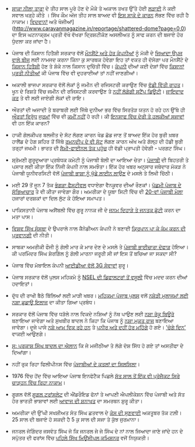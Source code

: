 
[]()

- [ਸਾਕਾ ਨੀਲਾ ਤਾਰਾ](http://www.guernicamag.com/daily/mallika-kaur-ten-thousand-pairs-of-shoes/) ਦੇ ਤੀਹ ਸਾਲ ਪੂਰੇ ਹੋਣ ਦੇ ਮੌਕੇ ਤੇ ਅਕਾਲ ਤਖਤ ਉੱਤੇ ਹੋਈ [ਲੜਾਈ](http://zeenews.india.com/news/nation/sikh-groups-clash-inside-golden-temple-complex-on-bluestar-anniv-6-injured_937538.html) ਨੇ ਕਈ ਸਵਾਲ ਖੜ੍ਹੇ ਕੀਤੇ । ਸਿੱਖ ਕੌਮ ਅੱਜ ਤੀਹ ਸਾਲ ਬਾਅਦ ਵੀ [ਇਸ ਸਾਕੇ ਦੇ ਕਾਰਨ](http://www.sikh-history.com/sikhhist/archivedf/feature-oct2000.html) ਲੱਭਣ ਵਿੱਚ ਰਹੀ ਹੈ ਨਾਕਾਮ। [ਵਿਦਵਾਨਾਂ](http://www.newslaundry.com/2014/05/31/bluestar-baby-boomers/) ਅਤੇ ਖੋਜੀਆਂ](http://www.caravanmagazine.in/reportage/shattered-dome?page=0,0) ਦਾ ਇਸ ਘਟਨਾਕ੍ਰਮ ਪ੍ਰਤੀ ਵੱਖੋ ਵੱਖਰਾ ਦ੍ਰਿਸ਼ਟੀਕੋਣ ਅਸਲੀਅਤ ਨੂੰ ਸਾਫ ਕਰਨ ਦੀ ਬਜਾਏ ਹੋਰ ਧੁੰਦਲਾ ਕਰ ਜਾਂਦਾ ਹੈ।

- ਪੰਜਾਬ ਦੀ ਕਿਸਾਨ ਹਿਤੈਸ਼ੀ ਸਰਕਾਰ ਵੱਲੋਂ [ਮੌਨਸੈਂਟੋ ਅਤੇ ਹੋਰ ਕੰਪਨੀਆਂ](http://www.thehindu.com/news/national/other-states/punjab-shortlists-monsanto-two-others-to-provide-maize-seeds/article6050754.ece) ਨੂੰ ਮੱਕੀ ਦੇ [ਜਿਆਦਾ ਉਪਜ ਵਾਲੇ ਬੀਜ](http://articles.mercola.com/sites/articles/archive/2013/04/30/monsanto-gmo-corn.aspx?e_cid=20130430_DNL_art_1&utm_source=dnl&utm_medium=email&utm_content=art1&utm_campaign=20130430) ਲਈ ਨਾਮਜਦ ਕਰਨਾ ਕਿੰਨਾ ਕੁ ਸਾਰਥਕ ਹੋਵੇਗਾ ਇਹ ਤਾਂ ਵਕਤ ਹੀ ਦੱਸੇਗਾ ਪਰ ਮੌਨਸੈਂਟੋ ਦੇ [ਕਿਸਾਨ ਹਿਤੈਸ਼ੀ](http://www.huffingtonpost.com/2010/01/12/monsantos-gmo-corn-linked_n_420365.html) ਹੋਣ ਤੇ ਸ਼ੰਕੇ ਨਾਲ ਕਿਸਾਨ ਦੁਚਿੱਤੀ ਵਿੱਚ। [ਕੰਪਨੀ](http://healthimpactnews.com/tag/monsanto/) ਦੀਆਂ ਕਈ ਦੇਸ਼ਾਂ ਵਿੱਚ [ਕਿਸਾਨਾਂ ਪ੍ਰਤੀ ਨੀਤੀਆਂ](http://inhabitat.com/monsanto-has-sued-hundreds-of-small-farmers-heads-to-the-supreme-court/) ਕੀ ਪੰਜਾਬ ਵਿੱਚ ਵੀ ਦੁਹਰਾਈਆਂ ਤਾਂ ਨਹੀਂ ਜਾਣਗੀਆਂ।

- ਅਕਾਲੀ ਭਾਜਪਾ ਸਰਕਾਰ ਵੱਲੋਂ ਲੋਕਾਂ ਨੂੰ ਜਮੀਨ ਦੀ ਰਜਿਸਟਰੀ ਕਰਾਉਣ ਵਿੱਚ [ਵੱਡੀ ਵਿੱਤੀ ਰਾਹਤ](http://www.business-standard.com/article/economy-policy/punjab-waives-stamp-duty-on-property-transfer-to-kin-114052601270_1.html)। ਖੂਨ ਦੇ ਰਿਸ਼ਤੇ ਵਿੱਚ ਜਮੀਨ ਦੀ ਰਜਿਸਟਰੀ ਕਰਵਾਉਣ ਤੇ [ਨਹੀਂ ਲੱਗੇਗੀ ਸਟੈਂਪ ਡਿਊਟੀ](http://thelinkpaper.ca/?p=37783)। [ਜਾਇਦਾਦ ਕਰ](http://www.hindustantimes.com/punjab/chandigarh/punjab-local-bodies-dept-to-get-feedback-on-property-tax/article1-1223096.aspx) ਤੇ ਵੀ ਲਈ ਜਾਏਗੀ ਲੋਕਾਂ ਦੀ ਰਾਇ।

- ਔਰਤਾਂ ਦੀ ਅਜਾਦੀ ਤੇ ਬਰਾਬਰੀ ਲਈ ਜਿੱਥੇ ਦੁਨੀਆ ਭਰ ਵਿੱਚ ਸਿਰਤੋੜ ਯਤਨ ਹੋ ਰਹੇ ਹਨ ਉੱਥੇ ਹੀ [ਔਰਤਾਂ ਵਿਰੁੱਧ](http://thelinkpaper.ca/?p=37781) [ਜੁਰਮਾਂ](http://www.theguardian.com/world/2014/may/28/pregnant-woman-beaten-death-family-pakistan-court) ਵਿੱਚ ਵੀ [ਕਮੀਂ ਨਹੀਂ](http://www.hindustantimes.com/punjab/patiala/man-beats-up-divorced-wife-to-death/article1-1223452.aspx) ਹੋ ਰਹੀ। ਕੀ [ਇਨਸਾਫ ਵਿੱਚ ਦੇਰੀ ਤੇ ਹਲਕੀਆਂ ਸਜਾਵਾਂ](http://timesofindia.indiatimes.com/City/Delhi/10-year-jail-to-2-for-raping-woman-in-moving-bus/articleshow/35611599.cms) ਵੀ ਹਨ ਇੱਕ ਕਾਰਨ?

- ਹਾਕੀ ਗੋਲਕੀਪਰ ਬਲਜੀਤ ਦੇ ਸੱਟ ਲੱਗਣ ਕਾਰਨ ਖੇਡ ਛੱਡ ਜਾਣ ਤੋਂ ਬਾਅਦ ਇੱਕ ਹੋਰ ਬੁਰੀ ਖ਼ਬਰ ਹਾਲੈਂਡ ਦੇ ਹੇਗ ਸ਼ਹਿਰ ਤੋਂ ਜਿੱਥੇ [ਰਮਨਦੀਪ ਦੇ ਵੀ ਸੱਟ](http://indianexpress.com/article/sports/hockey/hit-in-the-eye-ramandeep-undergoes-surgery-at-hague/) ਲੱਗਣ ਕਾਰਨ ਅੱਖ ਅਤੇ ਗੱਲ੍ਹ ਦੀ ਹੱਡੀ ਬੁਰੀ ਤਰ੍ਹਾਂ ਜਖਮੀ। ਭਾਰਤ ਦੀ [ਸੈਮੀ-ਫਾਈਨਲ ਤੱਕ ਪਹੁੰਚ](http://ibnlive.in.com/news/semifinal-finish-in-wc-will-be-big-for-indian-hockey-pargat-singh/475295-5-136.html) ਹੀ ਵੱਡੀ ਪ੍ਰਾਪਤੀ ਹੋਵੇਗੀ - ਪਰਗਟ ਸਿੰਘ।

- ਸ਼੍ਰੋਮਣੀ ਗੁਰੂਦੁਆਰਾ ਪ੍ਰਬੰਧਕ ਕਮੇਟੀ ਨੂੰ ਪੰਜਾਬੀ ਬੋਲੀ ਦਾ ਆਇਆ ਚੇਤਾ। [ਪੰਜਾਬੀ](http://www.sikh24.com/2014/05/sgpc-ties-up-with-private-firm-to-uphold-punjabi-among-youth/#.U41qhRYnK1A) ਦੀ ਬਿਹਤਰੀ ਤੇ ਪਸਾਰ ਲਈ ਕੀਤਾ ਇੱਕ ਨਿੱਜੀ ਕੰਪਨੀ ਨਾਲ ਸਮਝੌਤਾ। ਇੱਕ ਹੋਰ ਖਬਰ ਅਨੁਸਾਰ ਜਥੇਦਾਰ ਮੱਕੜ ਨੇ ਪੰਜਾਬੀ ਯੂਨੀਵਰਸਿਟੀ ਵੱਲੋਂ [ਪੰਜਾਬੀ ਭਾਸ਼ਾ ਨੂੰ ਖੁੱਡੇ ਲਾਈਨ ਲਾਉਣ](http://www.hindustantimes.com/punjab/chandigarh/makkar-writes-to-pu-chancellor-on-bias-to-punjabi/article1-1224228.aspx) ਦੇ ਮਸਲੇ ਤੇ ਲਿਖੀ ਚਿੱਠੀ।

- ਮਈ 29 ਤੋਂ ਜੂਨ 7 ਤੱਕ [ਭੰਗੜਾ ਫੈਸਟੀਵਲ](http://www.asianpacificpost.com/article/6196-city-bhangra-festival-starts-may-29.html) ਵਧਾਏਗਾ ਵੈਨਕੂਵਰ ਦੀਆਂ ਰੌਣਕਾਂ। [ਪੱਛਮੀ ਪੰਜਾਬ ਦੇ ਸੱਭਿਆਚਾਰ](http://www.vancouverdesi.com/news/city-of-bhangra-fest-will-focus-on-pakistani-side-of-punjab-culture/755098/) ਤੇ ਵੀ ਕੀਤਾ ਜਾਵੇਗਾ ਗੌਰ। ਅਮਰੀਕਾ ਦੇ ਯੂਬਾ ਸਿਟੀ ਵਿੱਚ ਵੀ [20-ਵਾਂ ਪੰਜਾਬੀ ਮੇਲਾ](http://newseastwest.com/punjabi-mela-of-yuba-city-draws-thousands/) ਹਜਾਰਾਂ ਦਰਸ਼ਕਾਂ ਦਾ ਦਿਲ ਲੁੱਟ ਕੇ ਹੋਇਆ ਸਮਾਪਤ। 

- ਪਾਕਿਸਤਾਨੀ ਪੰਜਾਬ ਅਸੈਂਬਲੀ ਵਿੱਚ ਗੁਰੂ ਨਾਨਕ ਜੀ ਦੇ [ਜਨਮ ਦਿਹਾੜੇ ਤੇ ਜਨਤਕ ਛੁੱਟੀ](http://tribune.com.pk/story/714317/punjab-assembly-approves-resolution-to-make-guru-nanaks-birthday-a-public-holiday/) ਕਰਨ ਦਾ ਮਤਾ ਪਾਸ।

- [ਵਿਸ਼ਵ ਸਿੱਖ ਸੰਸਥਾ](http://worldsikh.ca) ਦੇ ਉਪਰਾਲੇ ਨਾਲ ਕੈਨੇਡੀਅਨ ਕੰਪਨੀ ਨੇ ਬਣਾਈ [ਕ੍ਰਿਪਾਨ ਪਾ ਕੇ ਕੰਮ ਕਰਨ ਦੀ ਪ੍ਰਵਾਨਗੀ](http://timesofindia.indiatimes.com/India/Canadian-firm-makes-policy-for-accommodating-kirpans-for-baptized-Sikhs/articleshow/35801835.cms) ਦੀ ਨੀਤੀ।

- ਸਾਬਕਾ ਅਮਰੀਕੀ ਫੌਜੀ ਨੂੰ ਗੋਲੀ ਮਾਰ ਕੇ ਮਾਰ ਦੇਣ ਦੇ ਮਸਲੇ ਤੇ [ਪੰਜਾਬੀ ਭਾਈਚਾਰਾ ਦੋਫਾੜ](http://www.npr.org/blogs/codeswitch/2014/05/29/315941286/shooting-of-sikh-army-veteran-divides-community) ਹੋਇਆ। ਕੀ ਪਰਮਿੰਦਰ ਸਿੰਘ ਸ਼ੇਰਗਿੱਲ ਨੂੰ ਗੋਲੀ ਮਾਰਨਾ ਜਰੂਰੀ ਸੀ ਜਾਂ ਇਸ ਤੋਂ ਬਚਿਆ ਜਾ ਸਕਦਾ ਸੀ?

- ਪੰਜਾਬ ਵਿੱਚ ਮੋਬਾਇਲ ਕੰਪਨੀ [ਆਈਡੀਆ ਵੱਲੋਂ 3G ਸੇਵਾਵਾਂ](http://articles.economictimes.indiatimes.com/2014-05-30/news/50211217_1_3g-services-idea-cellular-intra-circle-roaming) ਸ਼ੁਰੂ।

- ਪੰਜਾਬ ਸਰਕਾਰ ਵੱਲੋਂ ਪੁਲਸ ਮਹਿਕਮੇ ਨੂੰ [NSEL ਦੀ ਡਿਫਾਲਟਰਾਂ ਤੋਂ ਵਸੂਲੀ](http://www.business-standard.com/article/markets/punjab-govt-asks-local-eow-to-assist-nsel-recover-dues-from-5-defaulters-114052901626_1.html) ਵਿੱਚ ਮਦਦ ਕਰਨ ਦੀਆਂ ਹਦਾਇਤਾਂ।

- ਦੁੱਧ ਦੀ ਰਾਖੀ ਬੈਠੇ ਬਿੱਲਿਆਂ ਲਈ ਮਾੜੀ ਖਬਰ। [ਮਹਿਕਮਾ ਪੰਜਾਬ ਪੁਲਸ](http://www.hindustantimes.com/punjab/chandigarh/two-including-a-punjab-cop-held-guilty-of-possessing-1-kg-heroin/article1-1225745.aspx) ਵਲੋਂ [ਨਸ਼ੇੜੀ ਮੁਲਾਜਮਾਂ ਲਈ ਨਸ਼ਾ ਛੁਡਾਊ ਇਲਾਜ](http://www.dailymail.co.uk/indiahome/indianews/article-2647644/Punjab-police-launch-drugs-rehab-officers-allegations-staff-use-seized-substances.html) ਦਾ ਕੀਤਾ ਗਿਆ ਪ੍ਰਬੰਧ।

- ਸਰਕਾਰ ਵੱਲੋਂ ਪੰਜਾਬ ਵਿੱਚ ਧੜੱਲੇ ਨਾਲ ਵਿਕਦੇ ਨਸ਼ਿਆਂ ਨੂੰ ਨੱਥ ਪਾਉਣ ਲਈ [ਨਸ਼ਾ ਰੋਕੂ ਬਿਊਰੋ](http://www.dnaindia.com/india/report-punjab-to-set-up-drug-control-bureau-1992650) ਬਣਾਇਆ ਜਾਵੇਗਾ ਅਤੇ ਸੁਖਬੀਰ ਬਾਦਲ ਨੇ ਕਿਹਾ ਕਿ ਪੰਜਾਬ ਨੂੰ [ਨਸ਼ਾ ਮੁਕਤ ਰਾਜ](http://www.punjabspectrum.tv/politics/we-will-make-punjab-a-drug-free-state-sukhbir-badal/#sthash.QRB28Tfz.dpbs) ਬਣਾਇਆ ਜਾਵੇਗਾ। ਦੂਜੇ ਪਾਸੇ [ਨਸ਼ੇ ਆਮ ਵਿਕ ਰਹੇ ਹਨ](http://www.business-standard.com/article/pti-stories/punjab-jail-head-warder-dismissed-for-supplying-heroin-114060401556_1.html) ਤੇ [ਪਨੀਰ ਅਤੇ ਦਹੀਂ ਹੋਰ ਮਹਿੰਗੇ](http://ibnlive.in.com/news/milkfed-punjab-hikes-curd-cheese-prices/475732-3.html) ਹੋ ਗਏ। ['ਚੰਗੇ ਦਿਨ'](http://www.aljazeera.com/indepth/features/2014/04/hurricane-lashing-india-punjab-201442982348612953.html) ਵਾਕਈ ਆਉਣਗੇ।

- [ਸ: ਪਰਕਾਸ਼ ਸਿੰਘ ਬਾਦਲ ਦਾ ਐਲਾਨ](http://www.dnaindia.com/india/report-parkash-singh-badal-says-he-will-quit-if-allegations-against-bikram-singh-majithia-proved-1993243) ਕਿ ਜੇ ਮਜੀਠੀਆ ਤੇ ਲੱਗੇ ਦੋਸ਼ ਸਿੱਧ ਹੋ ਗਏ ਤਾਂ ਅਸਤੀਫਾ ਦੇ ਦਿਆਂਗਾ।

- ਨਹੀਂ ਰੁਕ ਰਿਹਾ ਫਿਲੀਪੀਨਸ ਵਿੱਚ [ਪੰਜਾਬੀਆਂ ਦੇ ਕਤਲਾਂ ਦਾ ਸਿਲਸਿਲਾ](http://thelinkpaper.ca/?p=38081)।

- 1976 ਵਿੱਚ ਹੋਂਦ ਵਿੱਚ ਆਇਆ ਪੰਜਾਬ ਇਨਫੋਟੈਕ ਪਿਛਲੇ [ਸੱਤ ਸਾਲ ਤੋਂ ਇੱਕ ਵੀ ਪ੍ਰੋਜੈਕਟ ਸਿਰੇ ਚਾੜ੍ਹਨ ਵਿੱਚ ਰਿਹਾ ਨਾਕਾਮ](http://www.hindustantimes.com/punjab/chandigarh/7-years-on-punjab-infotech-fails-to-execute-even-a-single-project/article1-1225818.aspx)।

- ਗੂਗਲ ਵੱਲੋਂ [ਗੂਗਲ ਟਰਾਂਸਲੇਟ](http://anparr.blogspot.in/2013/12/start-of-punjabi-on-google-translate.html) ਦੀ ਐਂਡਰੌਇਡ ਫੋਨਾਂ ਤੇ ਆਪਣੀ ਐਪਲੀਕੇਸ਼ਨ ਵਿੱਚ ਪੰਜਾਬੀ ਅਤੇ ਸੱਤ ਹੋਰ ਭਾਰਤੀ ਭਾਸ਼ਾਵਾਂ ਲਈ [ਆਵਾਜ ਦੀ ਸ਼ਨਾਖਤ](http://tech.firstpost.com/news-analysis/google-translate-gets-voice-recognition-for-hindi-and-seven-other-indian-languages-225225.html) ਦਾ ਸਮਰਥਨ ਸ਼ੁਰੂ ਕੀਤਾ।

- ਅਮਰੀਕਾ ਦੀ ਉੱਘੀ ਸਖਸ਼ੀਅਤ ਸੰਤ ਸਿੰਘ ਛਤਵਾਲ ਦੇ [ਕੇਸ ਦੀ ਸੁਣਵਾਈ](http://economictimes.indiatimes.com/news/nri/nris-in-news/hotelier-sant-singh-chatwals-sentencing-in-illegal-donations-case-moved-to-october/articleshow/36140109.cms) ਅਕਤੂਬਰ ਤੱਕ ਟਲ਼ੀ। 25 ਸਾਲ ਦੀ ਬਜਾਏ ਹੋ ਸਕਦੀ ਹੈ 5 ਕੁ ਸਾਲ ਦੀ ਸਜਾ ਤੇ ਕੁੱਝ ਜੁਰਮਾਨਾ।

- ਜਨਰਲ ਜੋਗਿੰਦਰ ਜਸਵੰਤ ਸਿੰਘ ਜੋ ਕਿ ਜਨਰਲ ਜੇ ਜੇ ਸਿੰਘ ਦੇ ਨਾਂ ਨਾਲ ਜਿਆਦਾ ਜਾਣੇ ਜਾਂਦੇ ਹਨ ਦੇ ਸਪੁੱਤਰ ਦੀ ਫਰਾਂਸ ਵਿੱਚ [ਪਹਿਲੇ ਸਿੱਖ ਮਿਊਂਸੀਪਲ ਕਮਿਸ਼ਨਰ](http://www.business-standard.com/article/pti-stories/gen-jj-singh-s-son-ist-sikh-to-be-municipal-comm-in-france-114060501318_1.html) ਵਜੋਂ ਨਿਯੁਕਤੀ।